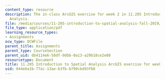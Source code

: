 ```yaml
---
content_type: resource
description: The in-class ArcGIS exercise for week 2 in 11.205 Introduction to Spatial
  Analysis.
file: /media/courses/11-205-introduction-to-spatial-analysis-fall-2019/044e6a1b77ac13aeb3fbb799cbd93f68_11.205f19_week_2_arc.pdf
file_type: application/pdf
learning_resource_types:
- Assignments
ocw_type: OCWFile
parent_title: Assignments
parent_type: CourseSection
parent_uid: db4114e6-58df-9dbb-0a13-a29b18ce2e08
resourcetype: Document
title: 11.205 Introduction to Spatial Analysis ArcGIS exercise for week 2
uid: 044e6a1b-77ac-13ae-b3fb-b799cbd93f68
---
```

